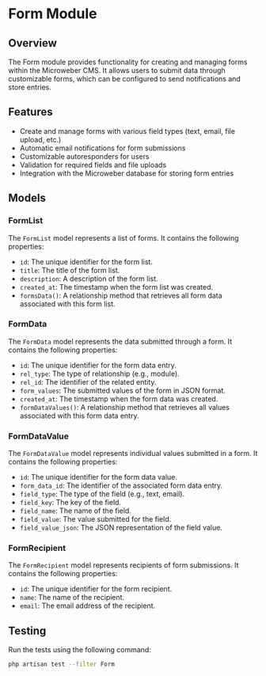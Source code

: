 # Form Module

## Overview
The Form module provides functionality for creating and managing forms within the Microweber CMS. It allows users to submit data through customizable forms, which can be configured to send notifications and store entries.

## Features
- Create and manage forms with various field types (text, email, file upload, etc.)
- Automatic email notifications for form submissions
- Customizable autoresponders for users
- Validation for required fields and file uploads
- Integration with the Microweber database for storing form entries

## Models

### FormList
The `FormList` model represents a list of forms. It contains the following properties:
- `id`: The unique identifier for the form list.
- `title`: The title of the form list.
- `description`: A description of the form list.
- `created_at`: The timestamp when the form list was created.
- `formsData()`: A relationship method that retrieves all form data associated with this form list.

### FormData
The `FormData` model represents the data submitted through a form. It contains the following properties:
- `id`: The unique identifier for the form data entry.
- `rel_type`: The type of relationship (e.g., module).
- `rel_id`: The identifier of the related entity.
- `form_values`: The submitted values of the form in JSON format.
- `created_at`: The timestamp when the form data was created.
- `formDataValues()`: A relationship method that retrieves all values associated with this form data entry.

### FormDataValue
The `FormDataValue` model represents individual values submitted in a form. It contains the following properties:
- `id`: The unique identifier for the form data value.
- `form_data_id`: The identifier of the associated form data entry.
- `field_type`: The type of the field (e.g., text, email).
- `field_key`: The key of the field.
- `field_name`: The name of the field.
- `field_value`: The value submitted for the field.
- `field_value_json`: The JSON representation of the field value.

### FormRecipient
The `FormRecipient` model represents recipients of form submissions. It contains the following properties:
- `id`: The unique identifier for the form recipient.
- `name`: The name of the recipient.
- `email`: The email address of the recipient.

## Testing

Run the tests using the following command:

```sh
php artisan test --filter Form
```
